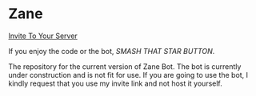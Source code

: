 # Zane
[Invite To Your Server](https://discordapp.com/api/oauth2/authorize?client_id=480657800494710794&permissions=8&scope=bot)

If you enjoy the code or the bot, *SMASH THAT STAR BUTTON*.

The repository for the current version of Zane Bot. The bot is currently under construction and is not fit for use. If you are going to use the bot, I kindly request that you use my invite link and not host it yourself.
